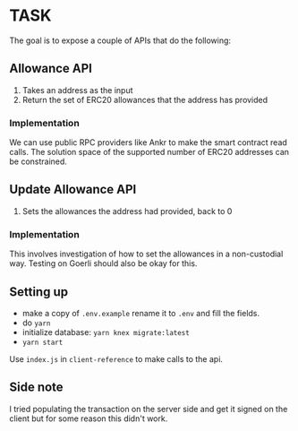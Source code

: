 # TASK

The goal is to expose a couple of APIs that do the following:

## Allowance API

1. Takes an address as the input
2. Return the set of ERC20 allowances that the address has provided

### Implementation

We can use public RPC providers like Ankr to make the smart contract read calls.
The solution space of the supported number of ERC20 addresses can be constrained.

## Update Allowance API

1. Sets the allowances the address had provided, back to 0

### Implementation

This involves investigation of how to set the allowances in a non-custodial way.
Testing on Goerli should also be okay for this.

## Setting up

- make a copy of `.env.example` rename it to `.env` and fill the fields.
- do `yarn`
- initialize database: `yarn knex migrate:latest`
- `yarn start`

Use `index.js` in `client-reference` to make calls to the api.

## Side note

I tried populating the transaction on the server side and get it signed on the client but for some reason
this didn't work.

